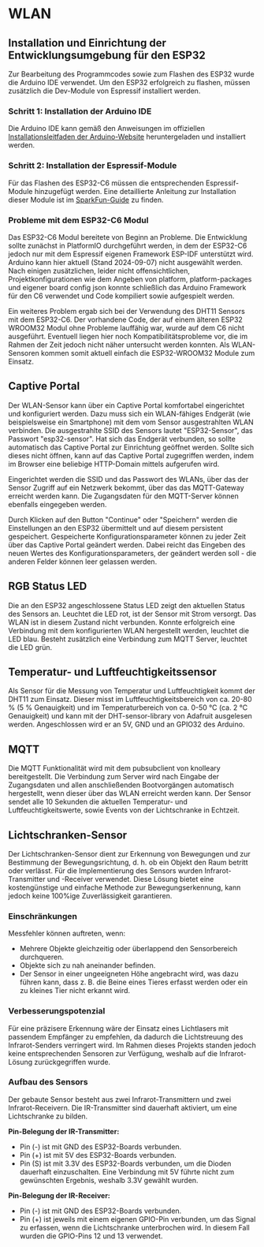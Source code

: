 # WLAN

## Installation und Einrichtung der Entwicklungsumgebung für den ESP32

Zur Bearbeitung des Programmcodes sowie zum Flashen des ESP32 wurde die Arduino IDE verwendet.
Um den ESP32 erfolgreich zu flashen, müssen zusätzlich die Dev-Module von Espressif installiert werden.

### Schritt 1: Installation der Arduino IDE

Die Arduino IDE kann gemäß den Anweisungen im offiziellen
[Installationsleitfaden der Arduino-Website](https://support.arduino.cc/hc/en-us/articles/360019833020-Download-and-install-Arduino-IDE)
heruntergeladen und installiert werden.

### Schritt 2: Installation der Espressif-Module

Für das Flashen des ESP32-C6 müssen die entsprechenden Espressif-Module hinzugefügt werden.
Eine detaillierte Anleitung zur Installation dieser Module ist im
[SparkFun-Guide](https://docs.sparkfun.com/SparkFun_Thing_Plus_ESP32_C6/software_setup/) zu finden.

### Probleme mit dem ESP32-C6 Modul

Das ESP32-C6 Modul bereitete von Beginn an Probleme. Die Entwicklung sollte zunächst in PlatformIO durchgeführt werden, in dem der ESP32-C6 jedoch nur mit dem Espressif eigenen Framework ESP-IDF unterstützt wird. Arduino kann hier aktuell (Stand 2024-09-07) nicht ausgewählt werden. Nach einigen zusätzlichen, leider nicht offensichtlichen, Projektkonfigurationen wie dem Angeben von platform, platform-packages und eigener board config json konnte schließlich das Arduino Framework für den C6 verwendet und Code kompiliert sowie aufgespielt werden.

Ein weiteres Problem ergab sich bei der Verwendung des DHT11 Sensors mit dem ESP32-C6. Der vorhandene Code, der auf einem älteren ESP32 WROOM32 Modul ohne Probleme lauffähig war, wurde auf dem C6 nicht ausgeführt. Eventuell liegen hier noch Kompatibilitätsprobleme vor, die im Rahmen der Zeit jedoch nicht näher untersucht werden konnten. Als WLAN-Sensoren kommen somit aktuell einfach die ESP32-WROOM32 Module zum Einsatz.

## Captive Portal

Der WLAN-Sensor kann über ein Captive Portal komfortabel eingerichtet und konfiguriert werden. Dazu muss sich ein WLAN-fähiges Endgerät (wie beispielsweise ein Smartphone) mit dem vom Sensor ausgestrahlten WLAN verbinden. Die ausgestrahlte SSID des Sensors lautet "ESP32-Sensor", das Passwort "esp32-sensor". Hat sich das Endgerät verbunden, so sollte automatisch das Captive Portal zur Einrichtung geöffnet werden. Sollte sich dieses nicht öffnen, kann auf das Captive Portal zugegriffen werden, indem im Browser eine beliebige HTTP-Domain mittels aufgerufen wird.

Eingerichtet werden die SSID und das Passwort des WLANs, über das der Sensor Zugriff auf ein Netzwerk bekommt, über das das MQTT-Gateway erreicht werden kann. Die Zugangsdaten für den MQTT-Server können ebenfalls eingegeben werden.

Durch Klicken auf den Button "Continue" oder "Speichern" werden die Einstellungen an den ESP32 übermittelt und auf diesem persistent gespeichert. Gespeicherte Konfigurationsparameter können zu jeder Zeit über das Captive Portal geändert werden. Dabei reicht das Eingeben des neuen Wertes des Konfigurationsparameters, der geändert werden soll - die anderen Felder können leer gelassen werden.

## RGB Status LED

Die an den ESP32 angeschlossene Status LED zeigt den aktuellen Status des Sensors an. Leuchtet die LED rot, ist der Sensor mit Strom versorgt. Das WLAN ist in diesem Zustand nicht verbunden. Konnte erfolgreich eine Verbindung mit dem konfigurierten WLAN hergestellt werden, leuchtet die LED blau. Besteht zusätzlich eine Verbindung zum MQTT Server, leuchtet die LED grün.

## Temperatur- und Luftfeuchtigkeitssensor

Als Sensor für die Messung von Temperatur und Luftfeuchtigkeit kommt der DHT11 zum Einsatz. Dieser misst im Luftfeuchtigkeitsbereich von ca. 20-80 % (5 % Genauigkeit) und im Temperaturbereich von ca. 0-50 °C (ca. 2 °C Genauigkeit) und kann mit der DHT-sensor-library von Adafruit ausgelesen werden. Angeschlossen wird er an 5V, GND und an GPIO32 des Arduino.

## MQTT

Die MQTT Funktionalität wird mit dem pubsubclient von knolleary bereitgestellt. Die Verbindung zum Server wird nach Eingabe der Zugangsdaten und allen anschließenden Bootvorgängen automatisch hergestellt, wenn dieser über das WLAN erreicht werden kann. Der Sensor sendet alle 10 Sekunden die aktuellen Temperatur- und Luftfeuchtigkeitswerte, sowie Events von der Lichtschranke in Echtzeit.

## Lichtschranken-Sensor

Der Lichtschranken-Sensor dient zur Erkennung von Bewegungen und zur Bestimmung der Bewegungsrichtung,
d. h. ob ein Objekt den Raum betritt oder verlässt.
Für die Implementierung des Sensors wurden Infrarot-Transmitter und -Receiver verwendet.
Diese Lösung bietet eine kostengünstige und einfache Methode zur Bewegungserkennung,
kann jedoch keine 100%ige Zuverlässigkeit garantieren.

### Einschränkungen

Messfehler können auftreten, wenn:
- Mehrere Objekte gleichzeitig oder überlappend den Sensorbereich durchqueren.
- Objekte sich zu nah aneinander befinden.
- Der Sensor in einer ungeeigneten Höhe angebracht wird, was dazu führen kann,
dass z. B. die Beine eines Tieres erfasst werden oder ein zu kleines Tier nicht erkannt wird.

### Verbesserungspotenzial

Für eine präzisere Erkennung wäre der Einsatz eines Lichtlasers mit passendem Empfänger zu empfehlen,
da dadurch die Lichtstreuung des Infrarot-Senders verringert wird.
Im Rahmen dieses Projekts standen jedoch keine entsprechenden Sensoren zur Verfügung,
weshalb auf die Infrarot-Lösung zurückgegriffen wurde.

### Aufbau des Sensors

Der gebaute Sensor besteht aus zwei Infrarot-Transmittern und zwei Infrarot-Receivern.
Die IR-Transmitter sind dauerhaft aktiviert, um eine Lichtschranke zu bilden.

**Pin-Belegung der IR-Transmitter:**
- Pin (-) ist mit GND des ESP32-Boards verbunden.
- Pin (+) ist mit 5V des ESP32-Boards verbunden.
- Pin (S) ist mit 3.3V des ESP32-Boards verbunden, um die Dioden dauerhaft einzuschalten.
Eine Verbindung mit 5V führte nicht zum gewünschten Ergebnis, weshalb 3.3V gewählt wurden.

**Pin-Belegung der IR-Receiver:**
- Pin (-) ist mit GND des ESP32-Boards verbunden.
- Pin (+) ist jeweils mit einem eigenen GPIO-Pin verbunden, um das Signal zu erfassen,
wenn die Lichtschranke unterbrochen wird. In diesem Fall wurden die GPIO-Pins 12 und 13 verwendet.
